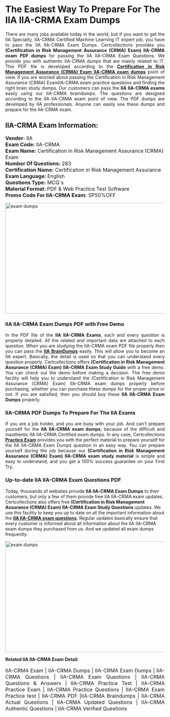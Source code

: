 <h1>The Easiest Way To Prepare For The IIA IIA-CRMA Exam Dumps</h1> <p style="text-align:justify">There are many jobs available today in the world, but if you want to get the IIA Specialty, IIA-CRMA Certified Machine Learning IT expert job, you have to pass the IIA IIA-CRMA Exam Dumps. Certcollections provides you <strong>(Certification in Risk Management Assurance (CRMA) Exam) IIA-CRMA exam PDF dumps</strong> for passing the IIA IIA-CRMA Exam Questions. We provide you with authentic IIA-CRMA dumps that are mainly related to IT. This PDF file is developed according to the <a href="https://www.certsofficial.com/iia/iia-crma-questions"><strong>Certification in Risk Management Assurance (CRMA) Exam IIA-CRMA exam dumps</strong></a> point of view. If you are worried about passing the Certification in Risk Management Assurance (CRMA) ExamIIA-CRMA exam practice questions and finding the right brain study dumps. Our customers can pass the <strong>IIA IIA-CRMA exams </strong>easily using our IIA-CRMA braindumps. The questions are designed according to the IIA IIA-CRMA exam point of view. The PDF dumps are developed by IIA professionals. Anyone can easily use these dumps and prepare for the IIA-CRMA exam.</p> <h2><strong>IIA-CRMA Exam Information:</strong></h2> <p><span style="font-size:16px"><strong>Vender:</strong> IIA<br /> <strong>Exam Code:</strong> IIA-CRMA<br /> <strong>Exam Name:</strong> Certification in Risk Management Assurance (CRMA) Exam<br /> <strong>Number Of Questions:</strong> 283<br /> <strong>Certification Name:</strong> Certification in Risk Management Assurance<br /> <strong>Exam Language: </strong>English<br /> <strong>Questions Type:</strong> MCQ`s<br /> <strong>Material Format: </strong>PDF & Web Practice Test Software<br /> <strong>Promo Code For IIA-CRMA Exam:</strong> SP50%OFF</span></p> <p><a href="https://www.certsofficial.com/iia/iia-crma-questions" rel="no-follow"><img alt="exam dumps" src="https://www.certcollections.com/uploads/content/certsofficial.jpg" style="height:350px; width:750px" /></a></p> <h3><strong>IIA IIA-CRMA Exam Dumps PDF with Free Demo</strong></h3> <p style="text-align:justify">In the PDF file of the <strong>IIA IIA-CRMA Exams</strong>, each and every question is properly detailed. All the related and important data are attached to each question. When you are studying the IIA-CRMA exam PDF file properly then you can pass the <a href="https://www.certsofficial.com/iia-dumps"><strong>IIA BrainDumps</strong></a> easily. This will allow you to become an IIA expert. Basically, the detail is used so that you can understand every question properly. Certcollections offers <strong>(Certification in Risk Management Assurance (CRMA) Exam) IIA-CRMA Exam Study Guide</strong> with a free demo. You can check out the demo before making a decision. The free demo facility will help you to understand the (Certification in Risk Management Assurance (CRMA) Exam) IIA-CRMA exam dumps properly before purchasing, whether you can purchase these dumps for the proper price or not. If you are satisfied, then you should buy these <strong>IIA IIA-CRMA Exam Dumps</strong> properly.</p> <h3><strong>IIA-CRMA PDF Dumps To Prepare For The IIA Exams</strong></h3> <p style="text-align:justify">If you are a job holder, and you are busy with your job. And can't prepare yourself for the <strong>IIA IIA-CRMA exam dumps</strong>, because of the difficult and inauthentic IIA IIA-CRMA Certified exam dumps. In any case, Certcollections <strong><a href="https://www.certsofficial.com/">Practice Exam</a></strong> provides you with the perfect material to prepare yourself for the IIA IIA-CRMA Exam Dumps question in an easy way. You can prepare yourself during the job because our <strong>(Certification in Risk Management Assurance (CRMA) Exam) IIA-CRMA exam study material</strong> is simple and easy to understand, and you get a 100% success guarantee on your First Try.</p> <h3><strong>Up-to-date IIA IIA-CRMA Exam Questions PDF</strong></h3> <p>Today, thousands of websites provide <strong>IIA IIA-CRMA Exam Dumps</strong> to their customers, but only a few of them provide free IIA IIA-CRMA exam updates. Certcollections also offers free <strong>(Certification in Risk Management Assurance (CRMA) Exam) IIA-CRMA Exam Study Questions</strong> updates. We use this facility to keep you up to date on all the important information about the <a href="https://www.certsofficial.com/iia/iia-crma-questions"><strong>IIA IIA-CRMA exam questions</strong></a>. Regular updates basically ensure that every customer is informed about all information about the IIA IIA-CRMA exam dumps they purchased from us. And we updated all exam dumps frequently.</p> <p><a href="https://www.certsofficial.com/iia/iia-crma-questions"><img alt="exam dumps " src="https://www.certcollections.com/uploads/content/certsofficial2.jpg" style="height:350px; width:750px" /></a></p> <p style="text-align:justify"><span style="font-size:14px"><strong>Related IIA IIA-CRMA Exam Detail:</strong></span><br /> <br /> <span style="font-size:16px">IIA-CRMA Exam | IIA-CRMA Dumps | IIA-CRMA Exam Dumps | IIA-CRMA Questions | IIA-CRMA Exam Questions | IIA-CRMA Questions & Answers | IIA-CRMA Practice Test | IIA-CRMA Practice Exam | IIA-CRMA Practice Questions | IIA-CRMA Exam Practice test | IIA-CRMA PDF |IIA-CRMA Braindumps | IIA-CRMA Actual Questions | IIA-CRMA Updated Questions | IIA-CRMA Authentic Questions | IIA-CRMA Verified Questions</span></p>
